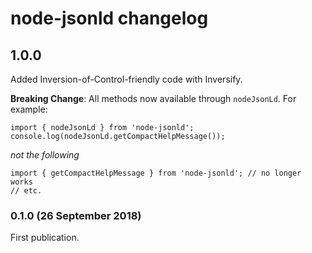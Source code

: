 # node-jsonld changelog

## 1.0.0

Added Inversion-of-Control-friendly code with Inversify.

**Breaking Change**: All methods now available through ``nodeJsonLd``. For example:
```
import { nodeJsonLd } from 'node-jsonld';
console.log(nodeJsonLd.getCompactHelpMessage());
```

*not the following*

```
import { getCompactHelpMessage } from 'node-jsonld'; // no longer works
// etc.
```

### 0.1.0 (26 September 2018)

First publication.